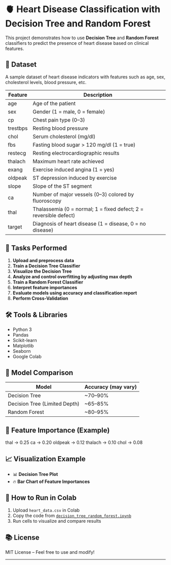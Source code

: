 # 🫀 Heart Disease Classification with Decision Tree and Random Forest

This project demonstrates how to use **Decision Tree** and **Random Forest** classifiers to predict the presence of heart disease based on clinical features.

## 📁 Dataset

A sample dataset of heart disease indicators with features such as age, sex, cholesterol levels, blood pressure, etc.

| Feature      | Description                                      |
|--------------|--------------------------------------------------|
| age          | Age of the patient                               |
| sex          | Gender (1 = male, 0 = female)                    |
| cp           | Chest pain type (0–3)                            |
| trestbps     | Resting blood pressure                           |
| chol         | Serum cholesterol (mg/dl)                        |
| fbs          | Fasting blood sugar > 120 mg/dl (1 = true)       |
| restecg      | Resting electrocardiographic results             |
| thalach      | Maximum heart rate achieved                      |
| exang        | Exercise induced angina (1 = yes)                |
| oldpeak      | ST depression induced by exercise                |
| slope        | Slope of the ST segment                          |
| ca           | Number of major vessels (0–3) colored by fluoroscopy |
| thal         | Thalassemia (0 = normal; 1 = fixed defect; 2 = reversible defect) |
| target       | Diagnosis of heart disease (1 = disease, 0 = no disease) |

## 📌 Tasks Performed

1. **Upload and preprocess data**
2. **Train a Decision Tree Classifier**
3. **Visualize the Decision Tree**
4. **Analyze and control overfitting by adjusting max depth**
5. **Train a Random Forest Classifier**
6. **Interpret feature importances**
7. **Evaluate models using accuracy and classification report**
8. **Perform Cross-Validation**

## 🛠️ Tools & Libraries

- Python 3
- Pandas
- Scikit-learn
- Matplotlib
- Seaborn
- Google Colab

## 🧠 Model Comparison

| Model              | Accuracy (may vary) |
|--------------------|---------------------|
| Decision Tree      | ~70–90%             |
| Decision Tree (Limited Depth) | ~65–85%     |
| Random Forest      | ~80–95%             |

## 🧮 Feature Importance (Example)

thal → 0.25
ca → 0.20
oldpeak → 0.12
thalach → 0.10
chol → 0.08


## 📈 Visualization Example

- 📊 **Decision Tree Plot**
- 🔥 **Bar Chart of Feature Importances**

## 📎 How to Run in Colab

1. Upload `heart_data.csv` in Colab
2. Copy the code from [`decision_tree_random_forest.ipynb`](#)
3. Run cells to visualize and compare results

## 📚 License

MIT License – Feel free to use and modify!

---

